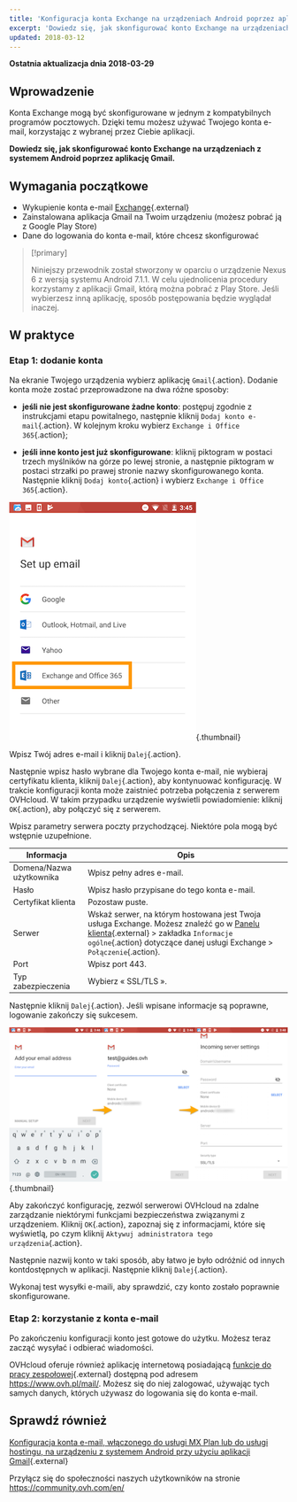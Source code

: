 ```yaml
---
title: 'Konfiguracja konta Exchange na urządzeniach Android poprzez aplikację Gmail'
excerpt: 'Dowiedz się, jak skonfigurować konto Exchange na urządzeniach z systemem Android poprzez aplikację Gmail'
updated: 2018-03-12
---
```


**Ostatnia aktualizacja dnia 2018-03-29**

## Wprowadzenie

Konta Exchange mogą być skonfigurowane w jednym z kompatybilnych programów pocztowych.  Dzięki temu możesz używać Twojego konta e-mail, korzystając z wybranej przez Ciebie aplikacji.

**Dowiedz się, jak skonfigurować konto Exchange na urządzeniach z systemem Android poprzez aplikację Gmail.**

## Wymagania początkowe

- Wykupienie konta e-mail [Exchange](https://www.ovhcloud.com/pl/emails/){.external}
- Zainstalowana aplikacja Gmail na Twoim urządzeniu (możesz pobrać ją z Google Play Store)
- Dane do logowania do konta e-mail, które chcesz skonfigurować

> [!primary]
>
> Niniejszy przewodnik został stworzony w oparciu o urządzenie Nexus 6 z wersją systemu Android 7.1.1. W celu ujednolicenia procedury korzystamy z aplikacji Gmail, którą można pobrać z Play Store. Jeśli wybierzesz inną aplikację, sposób postępowania będzie wyglądał inaczej. 
>

## W praktyce

### Etap 1: dodanie konta

Na ekranie Twojego urządzenia wybierz aplikację `Gmail`{.action}. Dodanie konta może zostać przeprowadzone na dwa różne sposoby:

- **jeśli nie jest skonfigurowane żadne konto**: postępuj zgodnie z instrukcjami etapu powitalnego, następnie kliknij `Dodaj konto e-mail`{.action}. W kolejnym kroku wybierz `Exchange i Office 365`{.action}; 

- **jeśli inne konto jest już skonfigurowane**: kliknij piktogram w postaci trzech myślników na górze po lewej stronie, a następnie piktogram w postaci strzałki po prawej stronie nazwy skonfigurowanego konta. Następnie kliknij `Dodaj konto`{.action} i wybierz `Exchange i Office 365`{.action}. 

![Exchange](images/configuration-exchange-gmail-application-android-step1.png){.thumbnail}

Wpisz Twój adres e-mail i kliknij `Dalej`{.action}.

Następnie wpisz hasło wybrane dla Twojego konta e-mail, nie wybieraj certyfikatu klienta, kliknij `Dalej`{.action}, aby kontynuować konfigurację. W trakcie konfiguracji konta może zaistnieć potrzeba połączenia z serwerem OVHcloud. W takim przypadku urządzenie wyświetli powiadomienie: kliknij `OK`{.action}, aby połączyć się z serwerem.

Wpisz parametry serwera poczty przychodzącej. Niektóre pola mogą być wstępnie uzupełnione.

|Informacja|Opis| 
|---|---| 
|Domena/Nazwa użytkownika|Wpisz pełny adres e-mail.|  
|Hasło|Wpisz hasło przypisane do tego konta e-mail.|
|Certyfikat klienta|Pozostaw puste.|
|Serwer|Wskaż serwer, na którym hostowana jest Twoja usługa Exchange. Możesz znaleźć go w [Panelu klienta](https://www.ovh.com/auth/?action=gotomanager&from=https://www.ovh.pl/&ovhSubsidiary=pl){.external} > zakładka `Informacje ogólne`{.action} dotyczące danej usługi Exchange > `Połączenie`{.action}.|
|Port|Wpisz port 443.|  
|Typ zabezpieczenia|Wybierz « SSL/TLS ».|

Następnie kliknij `Dalej`{.action}. Jeśli wpisane informacje są poprawne, logowanie zakończy się sukcesem.

![Exchange](images/configuration-exchange-gmail-application-android-step2.png){.thumbnail}

Aby zakończyć konfigurację, zezwól serwerowi OVHcloud na zdalne zarządzanie niektórymi funkcjami bezpieczeństwa związanymi z urządzeniem. Kliknij `OK`{.action}, zapoznaj się z informacjami, które się wyświetlą, po czym kliknij `Aktywuj administratora tego urządzenia`{.action}.

Następnie nazwij konto w taki sposób, aby łatwo je było odróżnić od innych kontdostępnych w aplikacji. Następnie kliknij `Dalej`{.action}.

Wykonaj test wysyłki e-maili, aby sprawdzić, czy konto zostało poprawnie skonfigurowane.

### Etap 2: korzystanie z konta e-mail

Po zakończeniu konfiguracji konto jest gotowe do użytku. Możesz teraz zacząć wysyłać i odbierać wiadomości.

OVHcloud oferuje również aplikację internetową posiadającą [funkcje do pracy zespołowej](https://www.ovhcloud.com/pl/emails/){.external}  dostępną pod adresem <https://www.ovh.pl/mail/>. Możesz się do niej zalogować, używając tych samych danych, których używasz do logowania się do konta e-mail.

## Sprawdź również

[Konfiguracja konta e-mail, włączonego do usługi MX Plan lub do usługi hostingu, na urządzeniu z systemem Android przy użyciu aplikacji Gmail](/pages/web_cloud/email_and_collaborative_solutions/mx_plan/how_to_configure_android){.external}

Przyłącz się do społeczności naszych użytkowników na stronie <https://community.ovh.com/en/>